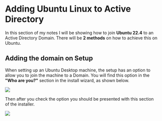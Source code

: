 # Adding Ubuntu Linux to Active Directory

In this section of my notes I will be showing how to join **Ubuntu 22.4** to an Active Directory Domain. There will be **2 methods** on how to achieve this on Ubuntu.

## Adding the domain on Setup

When setting up an Ubuntu Desktop machine, the setup has an option to allow you to join the machine to a Domain. You will find this option in the **"Who are you?"** section in the install wizard, as shown below.

![](https://thatdigitalguy.github.io/knowledge-base/Media/Screenshot%20from%202024-02-27%2013-09-01.png)

Then after you check the option you should be presented with this section of the installer.

![](https://thatdigitalguy.github.io/knowledge-base/Media/Screenshot%20from%202024-02-27%2013-09-54.png)
